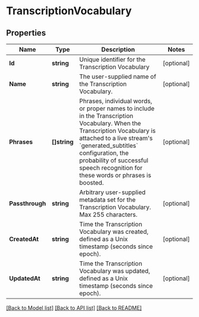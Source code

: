 # TranscriptionVocabulary

## Properties
Name | Type | Description | Notes
------------ | ------------- | ------------- | -------------
**Id** | **string** | Unique identifier for the Transcription Vocabulary | [optional] 
**Name** | **string** | The user-supplied name of the Transcription Vocabulary. | [optional] 
**Phrases** | **[]string** | Phrases, individual words, or proper names to include in the Transcription Vocabulary. When the Transcription Vocabulary is attached to a live stream&#39;s &#x60;generated_subtitles&#x60; configuration, the probability of successful speech recognition for these words or phrases is boosted. | [optional] 
**Passthrough** | **string** | Arbitrary user-supplied metadata set for the Transcription Vocabulary. Max 255 characters. | [optional] 
**CreatedAt** | **string** | Time the Transcription Vocabulary was created, defined as a Unix timestamp (seconds since epoch). | [optional] 
**UpdatedAt** | **string** | Time the Transcription Vocabulary was updated, defined as a Unix timestamp (seconds since epoch). | [optional] 

[[Back to Model list]](../README.md#documentation-for-models) [[Back to API list]](../README.md#documentation-for-api-endpoints) [[Back to README]](../README.md)


